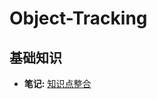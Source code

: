 # Object-Tracking

## 基础知识

* **笔记:**  [知识点整合](https://github.com/Ferris-Cheng/Object-Tracking/blob/master/%E7%9B%AE%E6%A0%87%E8%B7%9F%E8%B8%AA%E7%AC%94%E8%AE%B0.txt)
